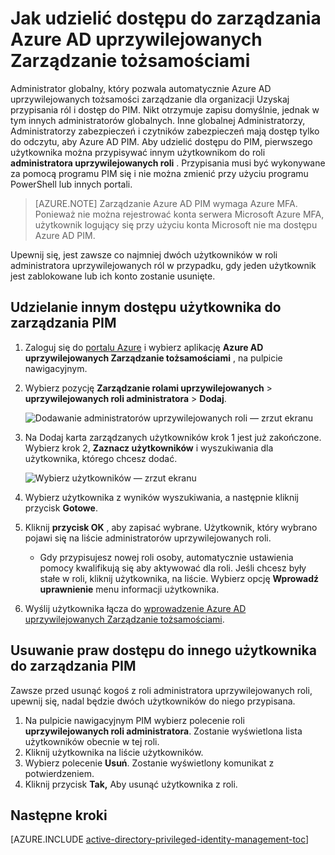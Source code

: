 <properties
   pageTitle="Jak udzielić dostępu do PIM | Microsoft Azure"
   description="Dowiedz się, jak dodawać role użytkowników z rozszerzeniem Azure Active Directory uprzywilejowanych Zarządzanie tożsamościami, aby zarządzają PIM."
   services="active-directory"
   documentationCenter=""
   authors="kgremban"
   manager="femila"
   editor=""/>

<tags
   ms.service="active-directory"
   ms.devlang="na"
   ms.topic="article"
   ms.tgt_pltfrm="na"
   ms.workload="identity"
   ms.date="09/22/2016"
   ms.author="kgremban"/>

# <a name="how-to-give-access-to-manage-azure-ad-privileged-identity-management"></a>Jak udzielić dostępu do zarządzania Azure AD uprzywilejowanych Zarządzanie tożsamościami

Administrator globalny, który pozwala automatycznie Azure AD uprzywilejowanych tożsamości zarządzanie dla organizacji Uzyskaj przypisania ról i dostęp do PIM. Nikt otrzymuje zapisu domyślnie, jednak w tym innych administratorów globalnych. Inne globalnej Administratorzy, Administratorzy zabezpieczeń i czytników zabezpieczeń mają dostęp tylko do odczytu, aby Azure AD PIM. Aby udzielić dostępu do PIM, pierwszego użytkownika można przypisywać innym użytkownikom do roli **administratora uprzywilejowanych roli** . Przypisania musi być wykonywane za pomocą programu PIM się i nie można zmienić przy użyciu programu PowerShell lub innych portali.

> [AZURE.NOTE] Zarządzanie Azure AD PIM wymaga Azure MFA. Ponieważ nie można rejestrować konta serwera Microsoft Azure MFA, użytkownik logujący się przy użyciu konta Microsoft nie ma dostępu Azure AD PIM.

Upewnij się, jest zawsze co najmniej dwóch użytkowników w roli administratora uprzywilejowanych ról w przypadku, gdy jeden użytkownik jest zablokowane lub ich konto zostanie usunięte.

## <a name="give-another-user-access-to-manage-pim"></a>Udzielanie innym dostępu użytkownika do zarządzania PIM

1. Zaloguj się do [portalu Azure](https://portal.azure.com/) i wybierz aplikację **Azure AD uprzywilejowanych Zarządzanie tożsamościami** , na pulpicie nawigacyjnym.
2. Wybierz pozycję **Zarządzanie rolami uprzywilejowanych** > **uprzywilejowanych roli administratora** > **Dodaj**.

    ![Dodawanie administratorów uprzywilejowanych roli — zrzut ekranu][1]

4. Na Dodaj karta zarządzanych użytkowników krok 1 jest już zakończone. Wybierz krok 2, **Zaznacz użytkowników** i wyszukiwania dla użytkownika, którego chcesz dodać.

    ![Wybierz użytkowników — zrzut ekranu][2]

6. Wybierz użytkownika z wyników wyszukiwania, a następnie kliknij przycisk **Gotowe**.
7. Kliknij **przycisk OK** , aby zapisać wybrane. Użytkownik, który wybrano pojawi się na liście administratorów uprzywilejowanych roli.

    - Gdy przypisujesz nowej roli osoby, automatycznie ustawienia pomocy kwalifikują się aby aktywować dla roli. Jeśli chcesz były stałe w roli, kliknij użytkownika, na liście. Wybierz opcję **Wprowadź uprawnienie** menu informacji użytkownika.

8. Wyślij użytkownika łącza do [wprowadzenie Azure AD uprzywilejowanych Zarządzanie tożsamościami](active-directory-privileged-identity-management-getting-started.md).


## <a name="remove-another-users-access-rights-for-managing-pim"></a>Usuwanie praw dostępu do innego użytkownika do zarządzania PIM

Zawsze przed usunąć kogoś z roli administratora uprzywilejowanych roli, upewnij się, nadal będzie dwóch użytkowników do niego przypisana.

1. Na pulpicie nawigacyjnym PIM wybierz polecenie roli **uprzywilejowanych roli administratora**.  Zostanie wyświetlona lista użytkowników obecnie w tej roli.
2. Kliknij użytkownika na liście użytkowników.
3. Wybierz polecenie **Usuń**.  Zostanie wyświetlony komunikat z potwierdzeniem.
4. Kliknij przycisk **Tak,** Aby usunąć użytkownika z roli.

<!--Every topic should have next steps and links to the next logical set of content to keep the customer engaged-->
## <a name="next-steps"></a>Następne kroki
[AZURE.INCLUDE [active-directory-privileged-identity-management-toc](../../includes/active-directory-privileged-identity-management-toc.md)]

<!--Image references-->

[1]: ./media/active-directory-privileged-identity-management-how-to-give-access-to-pim/PIM_add_PRA.png
[2]: ./media/active-directory-privileged-identity-management-how-to-give-access-to-pim/PIM_select_users.png
